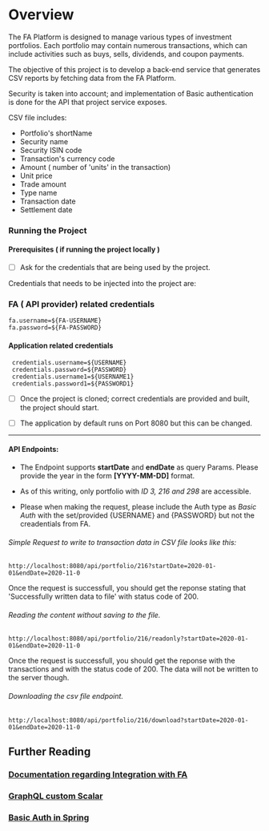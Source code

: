 


# Overview
The FA Platform is designed to manage various types of investment portfolios. Each portfolio may contain numerous transactions, which can include activities such as buys, sells, dividends, and coupon payments.

The objective of this project is to develop a back-end service that generates CSV reports by fetching data from the FA Platform.

Security is taken into account; and implementation of Basic authentication is done for the API that project service exposes.

CSV file includes:
- Portfolio's shortName
- Security name
- Security ISIN code
- Transaction's currency code
- Amount ( number of 'units' in the transaction)
- Unit price
- Trade amount
- Type name
- Transaction date
- Settlement date

### Running  the Project

   #### Prerequisites ( if running the project locally )
   - [ ] Ask for the credentials that are being used by the project.

   Credentials that needs to be injected into the project are:

   ### FA ( API provider) related credentials

   ```
   fa.username=${FA-USERNAME}
   fa.password=${FA-PASSWORD}

   ```

   #### Application related credentials
  ```
   credentials.username=${USERNAME}
   credentials.password=${PASSWORD}
   credentials.username1=${USERNAME1}
   credentials.password1=${PASSWORD1}

```

- [ ] Once the project is cloned; correct credentials are provided and built, the project should start.
- [ ] The application by default runs on Port 8080 but this can be changed.


---------------------------------------------------------------------------------------------------------------


#### API Endpoints:

- The Endpoint supports **startDate** and **endDate** as query Params. Please provide the year in the form **[YYYY-MM-DD]** format.

- As of this writing, only  portfolio with *ID 3, 216 and 298* are accessible.

- Please when making the request, please include the Auth type as *Basic Auth* with the set/provided {USERNAME} and {PASSWORD} but not the creadentials from FA.

###### Simple Request to write to transaction data in CSV file looks like this:

```
http://localhost:8080/api/portfolio/216?startDate=2020-01-01&endDate=2020-11-0

```
Once the request is successfull, you should get the reponse stating that 'Successfully written data to file' with status code of 200.



###### Reading the content without saving to the file.

```
http://localhost:8080/api/portfolio/216/readonly?startDate=2020-01-01&endDate=2020-11-0

```
Once the request is successfull, you should get the reponse with the  transactions and with the status code of 200. The data will not be written to the server though.


###### Downloading the csv file endpoint.

```
http://localhost:8080/api/portfolio/216/download?startDate=2020-01-01&endDate=2020-11-0

```

## Further Reading

### 	[Documentation regarding Integration with FA](https://documentation.fasolutions.com/en/api-integrations.html)

### 	[GraphQL custom Scalar ](https://www.danvega.dev/blog/graphql-custom-scalars)

###  [Basic Auth in Spring ](https://spring.io/guides/gs/securing-web)


